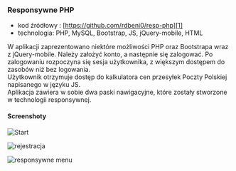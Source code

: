 ### Responsywne PHP

* kod źródłowy :
[https://github.com/rdbeni0/resp-php][1]
* technologia: PHP, MySQL, Bootstrap, JS, jQuery-mobile, HTML

W aplikacji zaprezentowano niektóre możliwości PHP oraz Bootstrapa wraz z jQuery-mobile. Należy założyć konto, a następnie się zalogować. Po zalogowaniu rozpoczyna się sesja użytkownika, z większym dostępem do zasobów niż bez logowania.<br>
Użytkownik otrzymuje dostęp do kalkulatora cen przesyłek Poczty Polskiej napisanego w języku JS.<br>
Aplikacja zawiera w sobie dwa paski nawigacyjne, które zostały stworzone w technologii responsywnej.

[1]: https://github.com/rdbeni0/resp-php

#### Screenshoty

![Start](https://raw.githubusercontent.com/rdbeni0/resp-php/master/respphp001.jpg)

![rejestracja](https://raw.githubusercontent.com/rdbeni0/resp-php/master/respphp002.jpg)

![responsywne menu](https://raw.githubusercontent.com/rdbeni0/resp-php/master/respphp003.jpg)
